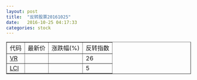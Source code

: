 ```yaml
---
layout: post
title:  "反转股票20161025"
date:   2016-10-25 04:17:33
categories: stock
---
```


<script type="text/javascript">
var stockList = []
stockList.push('gb_vr');
stockList.push('gb_lci');
</script>

<table border="1">
 <tr>
 <td>代码</td>
  <td>最新价</td>
  <td>涨跌幅(%)</td>
 <td>反转指数</td>
</tr>
  <tr id="vr"><td><a href="http://stock.finance.sina.com.cn/usstock/quotes/VR.html" target="_blank">VR</a></td><td></td><td></td><td>26</td></tr>
  <tr id="lci"><td><a href="http://stock.finance.sina.com.cn/usstock/quotes/LCI.html" target="_blank">LCI</a></td><td></td><td></td><td>5</td></tr>
</table>
